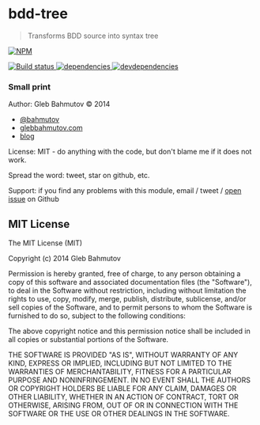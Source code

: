 # bdd-tree

> Transforms BDD source into syntax tree

[![NPM][bdd-tree-icon] ][bdd-tree-url]

[![Build status][bdd-tree-ci-image] ][bdd-tree-ci-url]
[![dependencies][bdd-tree-dependencies-image] ][bdd-tree-dependencies-url]
[![devdependencies][bdd-tree-devdependencies-image] ][bdd-tree-devdependencies-url]

[bdd-tree-icon]: https://nodei.co/npm/bdd-tree.png?downloads=true
[bdd-tree-url]: https://npmjs.org/package/bdd-tree
[bdd-tree-ci-image]: https://travis-ci.org/bahmutov/bdd-tree.png?branch=master
[bdd-tree-ci-url]: https://travis-ci.org/bahmutov/bdd-tree
[bdd-tree-dependencies-image]: https://david-dm.org/bahmutov/bdd-tree.png
[bdd-tree-dependencies-url]: https://david-dm.org/bahmutov/bdd-tree
[bdd-tree-devdependencies-image]: https://david-dm.org/bahmutov/bdd-tree/dev-status.png
[bdd-tree-devdependencies-url]: https://david-dm.org/bahmutov/bdd-tree#info=devDependencies

### Small print

Author: Gleb Bahmutov &copy; 2014

* [@bahmutov](https://twitter.com/bahmutov)
* [glebbahmutov.com](http://glebbahmutov.com)
* [blog](http://bahmutov.calepin.co/)

License: MIT - do anything with the code, but don't blame me if it does not work.

Spread the word: tweet, star on github, etc.

Support: if you find any problems with this module, email / tweet /
[open issue](https://github.com/bahmutov/bdd-tree/issues) on Github

## MIT License

The MIT License (MIT)

Copyright (c) 2014 Gleb Bahmutov

Permission is hereby granted, free of charge, to any person obtaining a copy of
this software and associated documentation files (the "Software"), to deal in
the Software without restriction, including without limitation the rights to
use, copy, modify, merge, publish, distribute, sublicense, and/or sell copies of
the Software, and to permit persons to whom the Software is furnished to do so,
subject to the following conditions:

The above copyright notice and this permission notice shall be included in all
copies or substantial portions of the Software.

THE SOFTWARE IS PROVIDED "AS IS", WITHOUT WARRANTY OF ANY KIND, EXPRESS OR
IMPLIED, INCLUDING BUT NOT LIMITED TO THE WARRANTIES OF MERCHANTABILITY, FITNESS
FOR A PARTICULAR PURPOSE AND NONINFRINGEMENT. IN NO EVENT SHALL THE AUTHORS OR
COPYRIGHT HOLDERS BE LIABLE FOR ANY CLAIM, DAMAGES OR OTHER LIABILITY, WHETHER
IN AN ACTION OF CONTRACT, TORT OR OTHERWISE, ARISING FROM, OUT OF OR IN
CONNECTION WITH THE SOFTWARE OR THE USE OR OTHER DEALINGS IN THE SOFTWARE.
